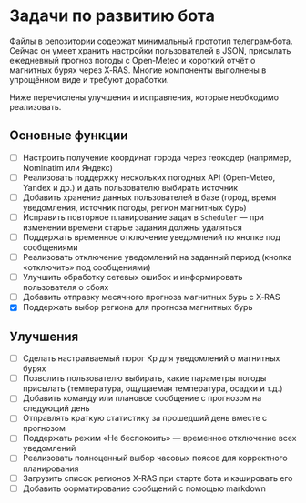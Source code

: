 # Задачи по развитию бота


Файлы в репозитории содержат минимальный прототип телеграм‑бота. Сейчас он
умеет хранить настройки пользователей в JSON, присылать ежедневный прогноз
погоды с Open‑Meteo и короткий отчёт о магнитных бурях через X‑RAS. Многие
компоненты выполнены в упрощённом виде и требуют доработки.

Ниже перечислены улучшения и исправления, которые необходимо реализовать.

## Основные функции

- [ ] Настроить получение координат города через геокодер (например, Nominatim или Яндекс)
- [ ] Реализовать поддержку нескольких погодных API (Open‑Meteo, Yandex и др.) и дать пользователю выбирать источник
- [ ] Добавить хранение данных пользователей в базе (город, время уведомления, источник погоды, регион магнитных бурь)
- [ ] Исправить повторное планирование задач в `Scheduler` — при изменении времени старые задания должны удаляться
- [ ] Поддержать временное отключение уведомлений по кнопке под сообщениями
- [ ] Реализовать отключение уведомлений на заданный период (кнопка «отключить» под сообщениями)
- [ ] Улучшить обработку сетевых ошибок и информировать пользователя о сбоях
- [ ] Добавить отправку месячного прогноза магнитных бурь с X‑RAS
- [x] Поддержать выбор региона для прогноза магнитных бурь

## Улучшения

- [ ] Сделать настраиваемый порог Kp для уведомлений о магнитных бурях
- [ ] Позволить пользователю выбирать, какие параметры погоды присылать (температура, ощущаемая температура, осадки и т.д.)
- [ ] Добавить команду или плановое сообщение с прогнозом на следующий день
- [ ] Отправлять краткую статистику за прошедший день вместе с прогнозом
- [ ] Поддержать режим «Не беспокоить» — временное отключение всех уведомлений
- [ ] Реализовать полноценный выбор часовых поясов для корректного планирования
- [ ] Загрузить список регионов X‑RAS при старте бота и кэшировать его
- [ ] Добавить форматирование сообщений с помощью markdown
